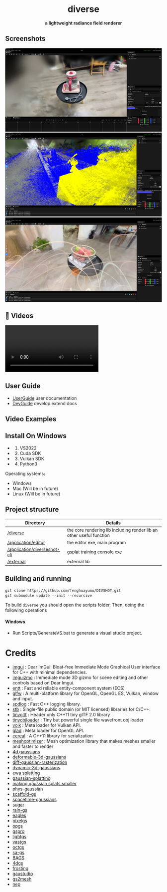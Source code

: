 <div align="center">

# diverse 
**a lightweight radiance field renderer**

</div>

## Screenshots
![diverse](/screenshots/screenshot.png?raw=true)
![diverse](/screenshots/screenshot2.png?raw=true)
![diverse](/screenshots/screenshot3.png?raw=true)
## 🎥 Videos
![diverse](/screenshots/video.mp4?)

## User Guide
- [UserGuide][UserGuide] user documentation
- [DevGuide][DevGuide] develop extend docs
## Video Examples

## Install On Windows
* 1. VS2022
* 2. Cuda SDK
* 3. Vulkan SDK
* 4. Python3

Operating systems:

* Windows
* Mac (Will be in future)
* Linux (Will be in future)

## Project structure
<!-- 
*  diverse
   *  the core rendering lib
*  diverseshot
   *  the editor exe
   *   
* -->
|Directory                                  |Details                                                                    |
|-------------------------------------------|---------------------------------------------                              |
|[/diverse][diverse]                        |the core rendering lib including render lib an other useful function       |
|[/application/editor][diverseshot]                |the editor exe, main  program                                       
|[/application/diverseshot-cli][diverseshot-cli]                |gsplat training console exe             |
|[/external][external]                      |external lib                            |
## Building and running
```
git clone https://github.com/fenghuayumo/DIVSHOT.git
git submodule update --init --recursive
```

To build `diverse` you should open the scripts folder, Then, doing the following operations

#### Windows 
* Run Scripts/GenerateVS.bat to generate a visual studio project.


# Credits

 * [imgui](https://github.com/ocornut/imgui) : Dear ImGui: Bloat-free Immediate Mode Graphical User interface for C++ with minimal dependencies.
 * [imguizmo](https://github.com/CedricGuillemet/ImGuizmo) : Immediate mode 3D gizmo for scene editing and other controls based on Dear Imgui.
 * [entt](https://github.com/skypjack/entt) : Fast and reliable entity-component system (ECS) 
 * [glfw](https://github.com/glfw/glfw) : A multi-platform library for OpenGL, OpenGL ES, Vulkan, window and input.
 * [spdlog](https://github.com/gabime/spdlog) : Fast C++ logging library.
 * [stb](https://github.com/nothings/stb) : Single-file public domain (or MIT licensed) libraries for C/C++.
 * [tinygltf](https://github.com/syoyo/tinygltf) : Header only C++11 tiny glTF 2.0 library
 * [tinyobjloader](https://github.com/syoyo/tinyobjloader) : Tiny but powerful single file wavefront obj loader
 * [volk](https://github.com/zeux/volk) : Meta loader for Vulkan API.
 * [glad](https://github.com/Dav1dde/glad) : Meta loader for OpenGL API.
 * [cereal](https://github.com/USCiLab/cereal) : A C++11 library for serialization
 * [meshoptimizer](https://github.com/zeux/meshoptimizer) : Mesh optimization library that makes meshes smaller and faster to render
 * [4d gaussians](https://github.com/hustvl/4DGaussians)
 * [deformable-3d-gaussians](https://github.com/ingra14m/Deformable-3D-Gaussians)
 * [diff-gaussian-rasterization](https://github.com/graphdeco-inria/diff-gaussian-rasterization)
 * [dynamic-3d-gaussians](https://github.com/JonathonLuiten/Dynamic3DGaussians)
 * [ewa splatting](https://www.cs.umd.edu/~zwicker/publications/EWASplatting-TVCG02.pdf) 
 * [gaussian-splatting](https://github.com/graphdeco-inria/gaussian-splatting)
 * [making gaussian splats smaller](https://aras-p.info/blog/2023/09/13/Making-Gaussian-Splats-smaller/)
 * [phys-gaussian](https://xpandora.github.io/PhysGaussian/)
 * [scaffold-gs](https://city-super.github.io/scaffold-gs/)
 * [spacetime-gaussians](https://github.com/oppo-us-research/SpacetimeGaussians)
 * [sugar](https://github.com/Anttwo/SuGaR)
 * [rain-gs](https://ku-cvlab.github.io/RAIN-GS/)
 * [eagles](https://github.com/Sharath-girish/efficientgaussian)
 * [pixelgs](https://arxiv.org/abs/2403.15530)
 * [opgs](https://arxiv.org/html/2402.00752v2)
 * [gspro](https://github.com/kcheng1021/GaussianPro/blob/main)
 * [lightgs](https://github.dev/VITA-Group/LightGaussian/blob/main/)
 * [vastgs](https://vastgaussian.github.io/)
 * [octgs](https://github.com/city-super/Octree-GS/tree/main)
 * [sa-gs](https://github.com/zsy1987/SA-GS/tree/master)
 * [BAGS](https://nwang43jhu.github.io/BAGS/)
 * [4dgs](https://github.com/fudan-zvg/4d-gaussian-splatting)
 * [frosting](https://anttwo.github.io/frosting/)
 * [gaustudio](https://github.com/GAP-LAB-CUHK-SZ/gaustudio)
 * [gs2mesh](https://gs2mesh.github.io/)
 * [nep](https://www.whyy.site/paper/nep)

[UserGuide]: docs/userGuide.md    
[DevGuide]:  docs/devGuide.md
[docs]: docs
[diverse]: diverse
[external]: external
[diverseshot]: application/diverseshot
[gstrain]: diverse_utils/gstrain
[gstrain_utils]: diverse_utils/gstrain_utils
[pygstrain_utils]: diverse_utils/pygstrain_utils
[gsplatrast]: diverse_utils/gsplatrast
[python]: python
[hybrid_gstrain]: diverse_utils/hybrid_gstrain
[diverseshot-cli]: application/diverseshot-cli